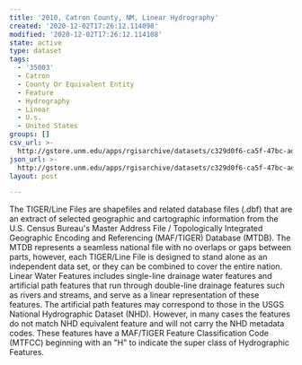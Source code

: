 ```yaml
---
title: '2010, Catron County, NM, Linear Hydrography'
created: '2020-12-02T17:26:12.114098'
modified: '2020-12-02T17:26:12.114108'
state: active
type: dataset
tags:
  - '35003'
  - Catron
  - County Or Equivalent Entity
  - Feature
  - Hydrography
  - Linear
  - U.s.
  - United States
groups: []
csv_url: >-
  http://gstore.unm.edu/apps/rgisarchive/datasets/c329d0f6-ca5f-47bc-ad98-41cd52f614c6/tl_2010_35003_linearwater.derived.csv
json_url: >-
  http://gstore.unm.edu/apps/rgisarchive/datasets/c329d0f6-ca5f-47bc-ad98-41cd52f614c6/tl_2010_35003_linearwater.derived.json
layout: post

---
```

The TIGER/Line Files are shapefiles and related database files (.dbf) that are an extract of selected geographic and cartographic information from the U.S. Census Bureau's Master Address File / Topologically Integrated Geographic Encoding and Referencing (MAF/TIGER) Database (MTDB).  The MTDB represents a seamless national file with no overlaps or gaps between parts, however, each TIGER/Line File is designed to stand alone as an independent data set, or they can be combined to cover the entire nation.  Linear Water Features includes single-line drainage water features and artificial path features that run through double-line drainage features such as rivers and streams, and serve as a linear representation of these features.  The artificial path features may correspond to those in the USGS National Hydrographic Dataset (NHD).  However, in many cases the features do not match NHD equivalent feature and will not carry the NHD metadata codes.  These features have a MAF/TIGER Feature Classification Code (MTFCC) beginning with an "H" to indicate the super class of Hydrographic Features.  

